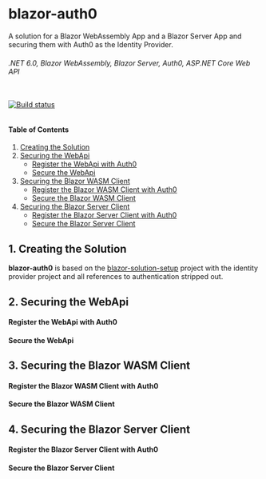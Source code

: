 # blazor-auth0
A solution for a Blazor WebAssembly App and a Blazor Server App and securing them with Auth0 as the Identity Provider.

###### .NET 6.0, Blazor WebAssembly, Blazor Server, Auth0, ASP.NET Core Web API
###### 
\
[![Build status](https://ci.appveyor.com/api/projects/status/6wsbn17wlhuw2oqb?svg=true)](https://ci.appveyor.com/project/grantcolley/blazor-auth0)
###### 


#### Table of Contents
1. [Creating the Solution](#1-creating-the-solution)
2. [Securing the WebApi](#2-securing-the-webapi)
    * [Register the WebApi with Auth0](#register-the-webapi-with-auth0)
    * [Secure the WebApi](#secure-the-webapi)
3. [Securing the Blazor WASM Client](#3-securing-the-blazor-wasm-client)
    * [Register the Blazor WASM Client with Auth0](#register-the-blazor-wasm-client-with-auth0)
    * [Secure the Blazor WASM Client](#secure-the-blazor-wasm-client)
4. [Securing the Blazor Server Client](#4-securing-the-blazor-server-client)
    * [Register the Blazor Server Client with Auth0](#register-the-blazor-server-client-with-auth0)
    * [Secure the Blazor Server Client](#secure-the-blazor-server-client)

## 1. Creating the Solution
**blazor-auth0** is based on the [blazor-solution-setup](https://github.com/grantcolley/blazor-solution-setup) project with the identity provider project and all references to authentication stripped out.

## 2. Securing the WebApi

#### Register the WebApi with Auth0

#### Secure the WebApi

## 3. Securing the Blazor WASM Client

#### Register the Blazor WASM Client with Auth0

#### Secure the Blazor WASM Client

## 4. Securing the Blazor Server Client

#### Register the Blazor Server Client with Auth0

#### Secure the Blazor Server Client

